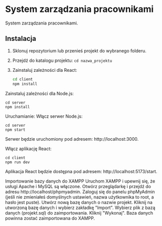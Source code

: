 # System zarządzania pracownikami

System zarządzania pracownikami.

## Instalacja

1. Sklonuj repozytorium lub przenieś projekt do wybranego folderu.
2. Przejdź do katalogu projektu: `cd nazwa_projektu`
3. Zainstaluj zależności dla React:

   ```bash
   cd client
   npm install

Zainstaluj zależności dla Node.js:


    cd server
    npm install
Uruchamianie:
Włącz serwer Node.js:


    cd server
    npm start
Serwer będzie uruchomiony pod adresem: http://localhost:3000.

Włącz aplikację React:


    cd client
    npm run dev

Aplikacja React będzie dostępna pod adresem: http://localhost:5173/start.
   
Importowanie bazy danych do XAMPP
Uruchom XAMPP i upewnij się, że usługi Apache i MySQL są włączone.
Otwórz przeglądarkę i przejdź do adresu http://localhost/phpmyadmin.
Zaloguj się do panelu phpMyAdmin (jeśli nie zmieniałeś domyślnych ustawień, nazwa użytkownika to root, a hasło jest puste).
Utwórz nową bazę danych o nazwie projekt.
Kliknij na utworzoną bazę danych i wybierz zakładkę "Import".
Wybierz plik z bazą danych (projekt.sql) do zaimportowania.
Kliknij "Wykonaj".
Baza danych powinna zostać zaimportowana do XAMPP.

